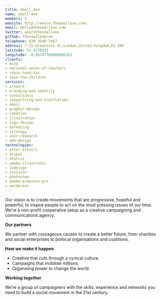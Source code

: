 ```yaml
---
title: Small Axe
name: Small Axe
members: 5
website: http://weare.thesmallaxe.com/
email: hello@thesmallaxe.com
twitter: wearethesmallaxe
github: thesmallaxecom
telephone: 020 3540 7467
address: 7-15 Greatorex St,London,United Kingdom,E1 5NF
latitude: 51.5178935
longitude: -0.06747700000005352
clients:
- mind
- national-union-of-teachers
- robin-hood-tax
- save-the-children
services:
- artwork
- branding-and-identity
- consultancy
- copywriting-and-translation
- email
- graphic-design
- ideation
- illustration
- logo-design
- marketing
- strategy
- user-research
- web-design
technologies:
- after-effects
- drupal
- htmlcss
- adobe-illustrator
- indesign
- invision
- photoshop
- adobe-premiere-pro
- wordpress
---
```


Our vision is to create movements that are progressive, hopeful and powerful, to inspire people to act on the most pressing issues of our time. We’re a non-profit cooperative setup as a creative campaigning and communications agency.

**Our partners**

We partner with courageous causes to create a better future, from charities and social enterprises to political organisations and coalitions.

**How we make it happen**

* Creative that cuts through a cynical culture.
* Campaigns that mobilise millions.
* Organising power to change the world.

**Working together**

We’re a group of campaigners with the skills, experience and networks you need to build a social movement in the 21st century.